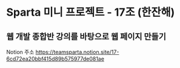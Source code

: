 # Sparta 미니 프로젝트 - 17조 (한잔해)

## 웹 개발 종합반 강의를 바탕으로 웹 페이지 만들기

Notion 주소 <https://teamsparta.notion.site/17-6cd72ea20bbf415d89b575977de081ae>
